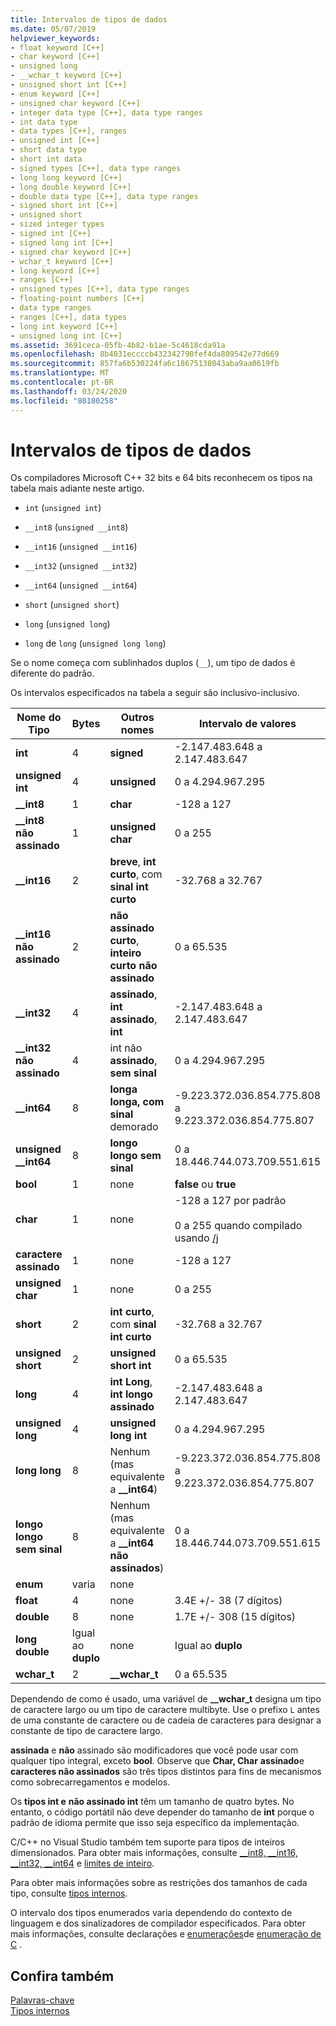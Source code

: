 ```yaml
---
title: Intervalos de tipos de dados
ms.date: 05/07/2019
helpviewer_keywords:
- float keyword [C++]
- char keyword [C++]
- unsigned long
- __wchar_t keyword [C++]
- unsigned short int [C++]
- enum keyword [C++]
- unsigned char keyword [C++]
- integer data type [C++], data type ranges
- int data type
- data types [C++], ranges
- unsigned int [C++]
- short data type
- short int data
- signed types [C++], data type ranges
- long long keyword [C++]
- long double keyword [C++]
- double data type [C++], data type ranges
- signed short int [C++]
- unsigned short
- sized integer types
- signed int [C++]
- signed long int [C++]
- signed char keyword [C++]
- wchar_t keyword [C++]
- long keyword [C++]
- ranges [C++]
- unsigned types [C++], data type ranges
- floating-point numbers [C++]
- data type ranges
- ranges [C++], data types
- long int keyword [C++]
- unsigned long int [C++]
ms.assetid: 3691ceca-05fb-4b82-b1ae-5c4618cda91a
ms.openlocfilehash: 8b4031eccccb432342790fef4da809542e77d669
ms.sourcegitcommit: 857fa6b530224fa6c18675138043aba9aa0619fb
ms.translationtype: MT
ms.contentlocale: pt-BR
ms.lasthandoff: 03/24/2020
ms.locfileid: "80180258"
---
```

# <a name="data-type-ranges"></a>Intervalos de tipos de dados

Os compiladores Microsoft C++ 32 bits e 64 bits reconhecem os tipos na tabela mais adiante neste artigo.

- `int` (`unsigned int`)

- `__int8` (`unsigned __int8`)

- `__int16` (`unsigned __int16`)

- `__int32` (`unsigned __int32`)

- `__int64` (`unsigned __int64`)

- `short` (`unsigned short`)

- `long` (`unsigned long`)

- `long` de `long` (`unsigned long long`)

Se o nome começa com sublinhados duplos (`__`), um tipo de dados é diferente do padrão.

Os intervalos especificados na tabela a seguir são inclusivo-inclusivo.

|Nome do Tipo|Bytes|Outros nomes|Intervalo de valores|
|---------------|-----------|-----------------|---------------------|
|**int**|4|**signed**|-2.147.483.648 a 2.147.483.647|
|**unsigned int**|4|**unsigned**|0 a 4.294.967.295|
|**__int8**|1|**char**|-128 a 127|
|**__int8 não assinado**|1|**unsigned char**|0 a 255|
|**__int16**|2|**breve**, **int curto**, com **sinal int curto**|-32.768 a 32.767|
|**__int16 não assinado**|2|**não assinado curto**, **inteiro curto não assinado**|0 a 65.535|
|**__int32**|4|**assinado**, **int assinado**, **int**|-2.147.483.648 a 2.147.483.647|
|**__int32 não assinado**|4|int não **assinado**, **sem sinal**|0 a 4.294.967.295|
|**__int64**|8|**longa longa, com** **sinal** demorado|-9.223.372.036.854.775.808 a 9.223.372.036.854.775.807|
|**unsigned __int64**|8|**longo longo sem sinal**|0 a 18.446.744.073.709.551.615|
|**bool**|1|none|**false** ou **true**|
|**char**|1|none|-128 a 127 por padrão<br /><br /> 0 a 255 quando compilado usando [/j](../build/reference/j-default-char-type-is-unsigned.md)|
|**caractere assinado**|1|none|-128 a 127|
|**unsigned char**|1|none|0 a 255|
|**short**|2|**int curto**, com **sinal int curto**|-32.768 a 32.767|
|**unsigned short**|2|**unsigned short int**|0 a 65.535|
|**long**|4|**int Long**, **int longo assinado**|-2.147.483.648 a 2.147.483.647|
|**unsigned long**|4|**unsigned long int**|0 a 4.294.967.295|
|**long long**|8|Nenhum (mas equivalente a **__int64**)|-9.223.372.036.854.775.808 a 9.223.372.036.854.775.807|
|**longo longo sem sinal**|8|Nenhum (mas equivalente a **__int64 não assinados**)|0 a 18.446.744.073.709.551.615|
|**enum**|varia|none| |
|**float**|4|none|3.4E +/- 38 (7 dígitos)|
|**double**|8|none|1.7E +/- 308 (15 dígitos)|
|**long double**|Igual ao **duplo**|none|Igual ao **duplo**|
|**wchar_t**|2|**__wchar_t**|0 a 65.535|

Dependendo de como é usado, uma variável de **__wchar_t** designa um tipo de caractere largo ou um tipo de caractere multibyte. Use o prefixo `L` antes de uma constante de caractere ou de cadeia de caracteres para designar a constante de tipo de caractere largo.

**assinada** e **não** assinado são modificadores que você pode usar com qualquer tipo integral, exceto **bool**. Observe que **Char, Char** **assinado**e **caracteres não assinados** são três tipos distintos para fins de mecanismos como sobrecarregamentos e modelos.

Os **tipos int e** **não assinado int** têm um tamanho de quatro bytes. No entanto, o código portátil não deve depender do tamanho de **int** porque o padrão de idioma permite que isso seja específico da implementação.

C/C++ no Visual Studio também tem suporte para tipos de inteiros dimensionados. Para obter mais informações, consulte [__int8, \__int16, \__int32, \__int64](../cpp/int8-int16-int32-int64.md) e [limites de inteiro](../cpp/integer-limits.md).

Para obter mais informações sobre as restrições dos tamanhos de cada tipo, consulte [tipos internos](../cpp/fundamental-types-cpp.md).

O intervalo dos tipos enumerados varia dependendo do contexto de linguagem e dos sinalizadores de compilador especificados. Para obter mais informações, consulte declarações e [enumerações](../cpp/enumerations-cpp.md)de [enumeração de C](../c-language/c-enumeration-declarations.md) .

## <a name="see-also"></a>Confira também

[Palavras-chave](../cpp/keywords-cpp.md)<br/>
[Tipos internos](../cpp/fundamental-types-cpp.md)
